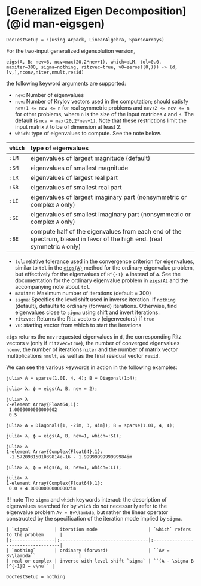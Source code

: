 # [Generalized Eigen Decomposition](@id man-eigsgen)

```@meta
DocTestSetup = :(using Arpack, LinearAlgebra, SparseArrays)
```

For the two-input generalized eigensolution version,

`eigs(A, B; nev=6, ncv=max(20,2*nev+1), which=:LM, tol=0.0, maxiter=300, sigma=nothing, ritzvec=true, v0=zeros((0,))) -> (d,[v,],nconv,niter,nmult,resid)`

the following keyword arguments are supported:

* `nev`: Number of eigenvalues
* `ncv`: Number of Krylov vectors used in the computation; should satisfy `nev+1 <= ncv <= n`
  for real symmetric problems and `nev+2 <= ncv <= n` for other problems, where `n` is the
  size of the input matrices `A` and `B`. The default is `ncv = max(20,2*nev+1)`. Note that
  these restrictions limit the input matrix `A` to be of dimension at least 2.
* `which`: type of eigenvalues to compute. See the note below.

| `which` | type of eigenvalues                                                                                                       |
|:--------|:--------------------------------------------------------------------------------------------------------------------------|
| `:LM`   | eigenvalues of largest magnitude (default)                                                                                |
| `:SM`   | eigenvalues of smallest magnitude                                                                                         |
| `:LR`   | eigenvalues of largest real part                                                                                          |
| `:SR`   | eigenvalues of smallest real part                                                                                         |
| `:LI`   | eigenvalues of largest imaginary part (nonsymmetric or complex `A` only)                                                  |
| `:SI`   | eigenvalues of smallest imaginary part (nonsymmetric or complex `A` only)                                                 |
| `:BE`   | compute half of the eigenvalues from each end of the spectrum, biased in favor of the high end. (real symmetric `A` only) |

* `tol`: relative tolerance used in the convergence criterion for eigenvalues, similar to
     `tol` in the [`eigs(A)`](@ref) method for the ordinary eigenvalue
     problem, but effectively for the eigenvalues of ``B^{-1} A`` instead of ``A``.
     See the documentation for the ordinary eigenvalue problem in
     [`eigs(A)`](@ref) and the accompanying note about `tol`.
* `maxiter`: Maximum number of iterations (default = 300)
* `sigma`: Specifies the level shift used in inverse iteration. If `nothing` (default),
  defaults to ordinary (forward) iterations. Otherwise, find eigenvalues close to `sigma`
  using shift and invert iterations.
* `ritzvec`: Returns the Ritz vectors `v` (eigenvectors) if `true`
* `v0`: starting vector from which to start the iterations

`eigs` returns the `nev` requested eigenvalues in `d`, the corresponding Ritz vectors `v`
(only if `ritzvec=true`), the number of converged eigenvalues `nconv`, the number of
iterations `niter` and the number of matrix vector multiplications `nmult`, as well as the
final residual vector `resid`.

We can see the various keywords in action in the following examples:
```jldoctest; filter = r"(1|2)-element Array{(Float64|Complex{Float64}),1}:\n (.|\s)*$"
julia> A = sparse(1.0I, 4, 4); B = Diagonal(1:4);

julia> λ, ϕ = eigs(A, B, nev = 2);

julia> λ
2-element Array{Float64,1}:
 1.0000000000000002
 0.5

julia> A = Diagonal([1, -2im, 3, 4im]); B = sparse(1.0I, 4, 4);

julia> λ, ϕ = eigs(A, B, nev=1, which=:SI);

julia> λ
1-element Array{Complex{Float64},1}:
 -1.5720931501039814e-16 - 1.9999999999999984im

julia> λ, ϕ = eigs(A, B, nev=1, which=:LI);

julia> λ
1-element Array{Complex{Float64},1}:
 0.0 + 4.000000000000002im
```

!!! note
    The `sigma` and `which` keywords interact: the description of eigenvalues searched for by
    `which` do *not* necessarily refer to the eigenvalue problem ``Av = Bv\lambda``, but rather
    the linear operator constructed by the specification of the iteration mode implied by `sigma`.

    | `sigma`         | iteration mode                   | `which` refers to the problem      |
    |:----------------|:---------------------------------|:-----------------------------------|
    | `nothing`       | ordinary (forward)               | ``Av = Bv\lambda``                |
    | real or complex | inverse with level shift `sigma` | ``(A - \sigma B )^{-1}B = v\nu`` |


```@meta
DocTestSetup = nothing
```

